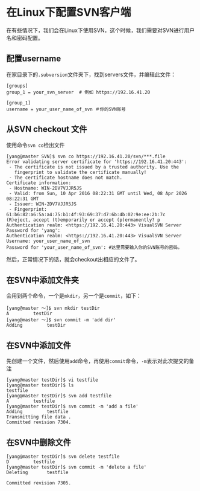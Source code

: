 # 在Linux下配置SVN客户端

在有些情况下，我们会在Linux下使用SVN，这个时候，我们需要对SVN进行用户名和密码配置。


## 配置username

在家目录下的`.subversion`文件夹下，找到servers文件，并编辑此文件：
```
[groups]
group_1 = your_svn_server  # 例如 https://192.16.41.20

[group_1]
username = your_user_name_of_svn ＃你的SVN账号
```
## 从SVN checkout 文件 
使用命令`svn co`检出文件
```
[yang@master SVN]$ svn co https://192.16.41.20/svn/***.file
Error validating server certificate for 'https://192.16.41.20:443':
 - The certificate is not issued by a trusted authority. Use the
   fingerprint to validate the certificate manually!
 - The certificate hostname does not match.
Certificate information:
 - Hostname: WIN-2DV7VJJR5JS
 - Valid: from Sun, 10 Apr 2016 08:22:31 GMT until Wed, 08 Apr 2026 08:22:31 GMT
 - Issuer: WIN-2DV7VJJR5JS
 - Fingerprint: 61:b6:82:a6:5a:a4:75:b1:4f:93:69:37:d7:6b:4b:02:9e:ee:2b:7c
(R)eject, accept (t)emporarily or accept (p)ermanently? p
Authentication realm: <https://192.16.41.20:443> VisualSVN Server
Password for 'yang': 
Authentication realm: <https://192.16.41.20:443> VisualSVN Server
Username: your_user_name_of_svn 
Password for 'your_user_name_of_svn': #这里需要输入你的SVN账号的密码。
```
然后，正常情况下的话，就会checkout出相应的文件了。

## 在SVN中添加文件夹

会用到两个命令，一个是`mkdir`，另一个是`commit`，如下：
```
[yang@master ～]$ svn mkdir testDir
A         testDir
[yang@master ～]$ svn commit -m 'add dir'
Adding         testDir
```
## 在SVN中添加文件 
先创建一个文件，然后使用`add`命令，再使用`commit`命令，`-m`表示对此次提交的备注
```
[yang@master testDir]$ vi testfile
[yang@master testDir]$ ls
testfile
[yang@master testDir]$ svn add testfile 
A         testfile
[yang@master testDir]$ svn commit -m 'add a file'
Adding         testfile
Transmitting file data .
Committed revision 7304.
```

## 在SVN中删除文件
```
[yang@master testDir]$ svn delete testfile 
D         testfile
[yang@master testDir]$ svn commit -m 'delete a file'
Deleting       testfile

Committed revision 7305.
```
